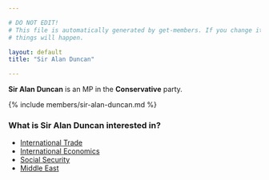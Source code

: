 ```yaml
---

# DO NOT EDIT!
# This file is automatically generated by get-members. If you change it, bad
# things will happen.

layout: default
title: "Sir Alan Duncan"

---
```


**Sir Alan Duncan** is an MP in the **Conservative** party.

{% include members/sir-alan-duncan.md %}

### What is Sir Alan Duncan interested in?


* [International Trade](/interests/international-trade.html)
* [International Economics](/interests/international-economics.html)
* [Social Security](/interests/social-security.html)
* [Middle East](/interests/middle-east.html)
